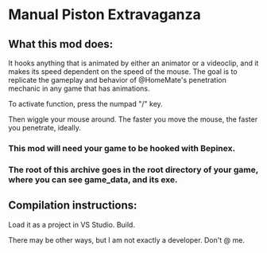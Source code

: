 # Manual Piston Extravaganza

## What this mod does:
It hooks anything that is animated by either an animator or a videoclip,
and it makes its speed dependent on the speed of the mouse.
The goal is to replicate the gameplay and behavior of @HomeMate's penetration mechanic in any game that has animations.

To activate function, press the numpad "/" key.

Then wiggle your mouse around. The faster you move the mouse, the faster you penetrate, ideally.

### This mod will need your game to be hooked with Bepinex.
### The root of this archive goes in the root directory of your game, where you can see game_data, and its exe.


## Compilation instructions:
Load it as a project in VS Studio.
Build.

There may be other ways, but I am not exactly a developer.
Don't @ me.
